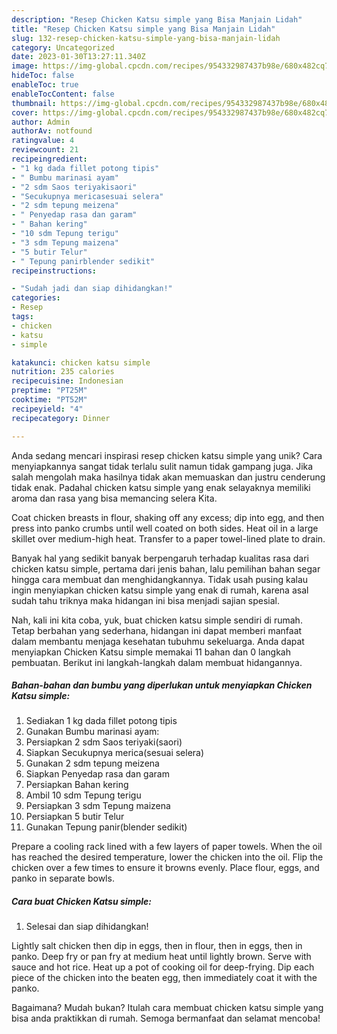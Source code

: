 ```yaml
---
description: "Resep Chicken Katsu simple yang Bisa Manjain Lidah"
title: "Resep Chicken Katsu simple yang Bisa Manjain Lidah"
slug: 132-resep-chicken-katsu-simple-yang-bisa-manjain-lidah
category: Uncategorized
date: 2023-01-30T13:27:11.340Z
image: https://img-global.cpcdn.com/recipes/954332987437b98e/680x482cq70/chicken-katsu-simple-foto-resep-utama.jpg
hideToc: false
enableToc: true
enableTocContent: false
thumbnail: https://img-global.cpcdn.com/recipes/954332987437b98e/680x482cq70/chicken-katsu-simple-foto-resep-utama.jpg
cover: https://img-global.cpcdn.com/recipes/954332987437b98e/680x482cq70/chicken-katsu-simple-foto-resep-utama.jpg
author: Admin
authorAv: notfound
ratingvalue: 4
reviewcount: 21
recipeingredient:
- "1 kg dada fillet potong tipis"
- " Bumbu marinasi ayam"
- "2 sdm Saos teriyakisaori"
- "Secukupnya mericasesuai selera"
- "2 sdm tepung meizena"
- " Penyedap rasa dan garam"
- " Bahan kering"
- "10 sdm Tepung terigu"
- "3 sdm Tepung maizena"
- "5 butir Telur"
- " Tepung panirblender sedikit"
recipeinstructions:

- "Sudah jadi dan siap dihidangkan!"
categories:
- Resep
tags:
- chicken
- katsu
- simple

katakunci: chicken katsu simple 
nutrition: 235 calories
recipecuisine: Indonesian
preptime: "PT25M"
cooktime: "PT52M"
recipeyield: "4"
recipecategory: Dinner

---
```





Anda sedang mencari inspirasi resep chicken katsu simple yang unik? Cara menyiapkannya sangat tidak terlalu sulit namun tidak gampang juga. Jika salah mengolah maka hasilnya tidak akan memuaskan dan justru cenderung tidak enak. Padahal chicken katsu simple yang enak selayaknya memiliki aroma dan rasa yang bisa memancing selera Kita.





Coat chicken breasts in flour, shaking off any excess; dip into egg, and then press into panko crumbs until well coated on both sides. Heat oil in a large skillet over medium-high heat. Transfer to a paper towel-lined plate to drain.

Banyak hal yang sedikit banyak berpengaruh terhadap kualitas rasa dari chicken katsu simple, pertama dari jenis bahan, lalu pemilihan bahan segar hingga cara membuat dan menghidangkannya. Tidak usah pusing kalau ingin menyiapkan chicken katsu simple yang enak di rumah, karena asal sudah tahu triknya maka hidangan ini bisa menjadi sajian spesial.






Nah, kali ini kita coba, yuk, buat chicken katsu simple sendiri di rumah. Tetap berbahan yang sederhana, hidangan ini dapat memberi manfaat dalam membantu menjaga kesehatan tubuhmu sekeluarga. Anda dapat menyiapkan Chicken Katsu simple memakai 11 bahan dan 0 langkah pembuatan. Berikut ini langkah-langkah dalam membuat hidangannya.

<!--inarticleads1-->

##### Bahan-bahan dan bumbu yang diperlukan untuk menyiapkan Chicken Katsu simple:

1. Sediakan 1 kg dada fillet potong tipis
1. Gunakan  Bumbu marinasi ayam:
1. Persiapkan 2 sdm Saos teriyaki(saori)
1. Siapkan Secukupnya merica(sesuai selera)
1. Gunakan 2 sdm tepung meizena
1. Siapkan  Penyedap rasa dan garam
1. Persiapkan  Bahan kering
1. Ambil 10 sdm Tepung terigu
1. Persiapkan 3 sdm Tepung maizena
1. Persiapkan 5 butir Telur
1. Gunakan  Tepung panir(blender sedikit)


Prepare a cooling rack lined with a few layers of paper towels. When the oil has reached the desired temperature, lower the chicken into the oil. Flip the chicken over a few times to ensure it browns evenly. Place flour, eggs, and panko in separate bowls. 

<!--inarticleads2-->

##### Cara buat Chicken Katsu simple:


1. Selesai dan siap dihidangkan!

Lightly salt chicken then dip in eggs, then in flour, then in eggs, then in panko. Deep fry or pan fry at medium heat until lightly brown. Serve with sauce and hot rice. Heat up a pot of cooking oil for deep-frying. Dip each piece of the chicken into the beaten egg, then immediately coat it with the panko. 

Bagaimana? Mudah bukan? Itulah cara membuat chicken katsu simple yang bisa anda praktikkan di rumah. Semoga bermanfaat dan selamat mencoba!
